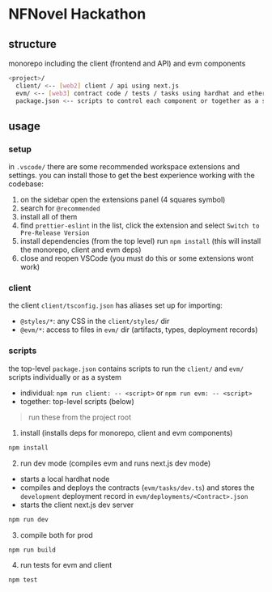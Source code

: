 # NFNovel Hackathon

## structure

monorepo including the client (frontend and API) and evm components

```sh
<project>/
  client/ <-- [web2] client / api using next.js
  evm/ <-- [web3] contract code / tests / tasks using hardhat and ethers.js
  package.json <-- scripts to control each component or together as a system
```

## usage

### setup

in `.vscode/` there are some recommended workspace extensions and settings. you can install those to get the best experience working with the codebase:

1. on the sidebar open the extensions panel (4 squares symbol)
2. search for `@recommended`
3. install all of them
4. find `prettier-eslint` in the list, click the extension and select `Switch to Pre-Release Version`
5. install dependencies (from the top level) run `npm install` (this will install the monorepo, client and evm deps)
6. close and reopen VSCode (you must do this or some extensions wont work)

### client

the client `client/tsconfig.json` has aliases set up for importing:

- `@styles/*`: any CSS in the `client/styles/` dir
- `@evm/*`: access to files in `evm/` dir (artifacts, types, deployment records)

### scripts

the top-level `package.json` contains scripts to run the `client/` and `evm/` scripts individually or as a system

- individual: `npm run client: -- <script>` or `npm run evm: -- <script>`
- together: top-level scripts (below)

> run these from the project root

1. install (installs deps for monorepo, client and evm components)

```sh
npm install
```

2. run dev mode (compiles evm and runs next.js dev mode)

- starts a local hardhat node
- compiles and deploys the contracts (`evm/tasks/dev.ts`) and stores the `development` deployment record in `evm/deployments/<Contract>.json`
- starts the client next.js dev server

```sh
npm run dev
```

3. compile both for prod

```sh
npm run build
```

4. run tests for evm and client

```sh
npm test
```
